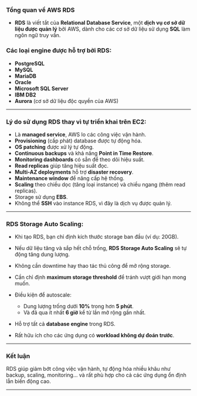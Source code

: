 ### **Tổng quan về AWS RDS**

* **RDS** là viết tắt của **Relational Database Service**, một **dịch vụ cơ sở dữ liệu được quản lý** bởi AWS, dành cho các cơ sở dữ liệu sử dụng **SQL** làm ngôn ngữ truy vấn.

### **Các loại engine được hỗ trợ bởi RDS**:

* **PostgreSQL**
* **MySQL**
* **MariaDB**
* **Oracle**
* **Microsoft SQL Server**
* **IBM DB2**
* **Aurora** (cơ sở dữ liệu độc quyền của AWS)

---

### **Lý do sử dụng RDS thay vì tự triển khai trên EC2**:

* Là **managed service**, AWS lo các công việc vận hành.
* **Provisioning** (cấp phát) database được tự động hóa.
* **OS patching** được xử lý tự động.
* **Continuous backups** và khả năng **Point in Time Restore**.
* **Monitoring dashboards** có sẵn để theo dõi hiệu suất.
* **Read replicas** giúp tăng hiệu suất đọc.
* **Multi-AZ deployments** hỗ trợ **disaster recovery**.
* **Maintenance window** để nâng cấp hệ thống.
* **Scaling** theo chiều dọc (tăng loại instance) và chiều ngang (thêm read replicas).
* Storage sử dụng **EBS**.
* Không thể **SSH** vào instance RDS, vì đây là dịch vụ được quản lý.

---

### **RDS Storage Auto Scaling**:

* Khi tạo RDS, bạn chỉ định kích thước storage ban đầu (ví dụ: 20GB).
* Nếu dữ liệu tăng và sắp hết chỗ trống, **RDS Storage Auto Scaling** sẽ tự động tăng dung lượng.
* Không cần downtime hay thao tác thủ công để mở rộng storage.
* Cần chỉ định **maximum storage threshold** để tránh vượt giới hạn mong muốn.
* Điều kiện để autoscale:

  * Dung lượng trống dưới **10%** trong hơn **5 phút**.
  * Và đã qua ít nhất **6 giờ** kể từ lần mở rộng gần nhất.
* Hỗ trợ tất cả **database engine** trong RDS.
* Rất hữu ích cho các ứng dụng có **workload không dự đoán trước**.

---

### **Kết luận**

RDS giúp giảm bớt công việc vận hành, tự động hóa nhiều khâu như backup, scaling, monitoring… và rất phù hợp cho cả các ứng dụng ổn định lẫn biến động cao.

---
